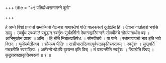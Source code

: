 +++
title = "०९ पतिर्ह्यध्वराणामग्ने दूतो"

+++

हे अग्ने विशां प्रजानां सम्बन्धिनो येऽध्वरा यागास्तेषां पतिः पालकस्त्वं दूतोऽसि हि । देवानां वार्ताहारो भवसि खलु । उषर्बुध उषःकाले प्रबुद्धान् स्वर्दृशः सूर्यदर्शिनो देवानद्यास्मिन्दने सोमपीतये सोमपानार्थमा वह । आभिमुख्येन प्रापय ॥ असि । हि चेति निघातप्रतिषेधः । सोमपीतये । पा पाने । स्थागापापचो भाव इति भावे क्तिन् । घुमीस्थेतीत्वम् । सोमस्य पीतिः । दासीभारादित्वात्पूर्वपदप्रकृतिस्वरत्वम् । स्वर्दृशः । सुष्ठ्वर्ति गच्छतीति स्वरादित्यः । अर्तेरन्येभ्योऽपि दृश्यन्त इति विच् । तं पश्यन्तीति स्वर्दृशः । क्विप्चेति क्विप् । कृदुत्तरपदप्रकृतिस्वरत्वं ॥ ९ ॥
